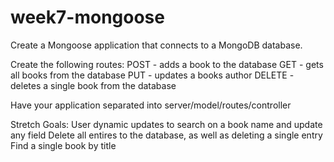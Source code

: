 ﻿# week7-mongoose

Create a Mongoose application that connects to a MongoDB database.

Create the following routes:
POST - adds a book to the database
GET - gets all books from the database
PUT - updates a books author
DELETE - deletes a single book from the database

Have your application separated into server/model/routes/controller

Stretch Goals:
User dynamic updates to search on a book name and update any field
Delete all entires to the database, as well as deleting a single entry
Find a single book by title
